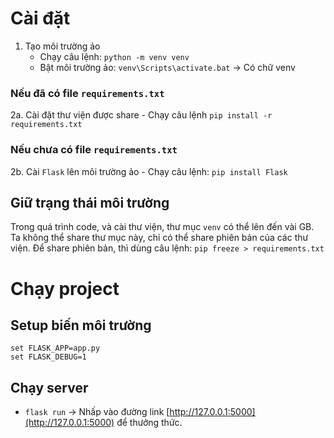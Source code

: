 # Cài đặt
1. Tạo môi trường ảo
    - Chạy câu lệnh: `python -m venv venv`
    - Bật môi trường ảo: `venv\Scripts\activate.bat` -> Có chữ venv

### Nếu đã có file `requirements.txt`
2a. Cài đặt thư viện được share
    - Chạy câu lệnh `pip install -r requirements.txt`

### Nếu chưa có file `requirements.txt`
2b. Cài `Flask` lên môi trường ảo
    - Chạy câu lệnh: `pip install Flask`

## Giữ trạng thái môi trường
Trong quá trình code, và cài thư viện, thư mục `venv` có thể lên đến vài GB. Ta không thể share thư mục này, chỉ có thể share phiên bản của các thư viện. Để share phiên bản, thì dùng câu lệnh: `pip freeze > requirements.txt`

# Chạy project

## Setup biến môi trường
```
set FLASK_APP=app.py
set FLASK_DEBUG=1
```

## Chạy server
- `flask run`
-> Nhấp vào đường link [http://127.0.0.1:5000](http://127.0.0.1:5000) để thưởng thức.


<!-- # Làm việc với git
1. Khởi tạo project với git: `git init`
2. Liên kết project `local` với project online trên GitHub.
    - Chạy câu lệnh: `git remote add origin <link_github_project>`
        Trong trường hợp này là: `git remote add origin https://github.com/nvatuan-1/simple-flask-blog.git`
3. Tạo nhánh, lần đầu thì tạo nhánh `main`
    - Chạy câu lệnh: `git branch -M main` -->